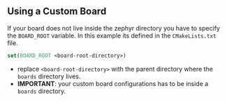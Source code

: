 ## Using a Custom Board
If your board does not live inside the zephyr directory you have to specify the `BOARD_ROOT` variable.
In this example its defined in the `CMakeLists.txt` file.
```CMake
set(BOARD_ROOT <board-root-directory>)
```
- replace `<board-root-directory>` with the parent directory where the `boards` directory lives.
- **IMPORTANT**: your custom board configurations has to be inside a `boards` directory.
